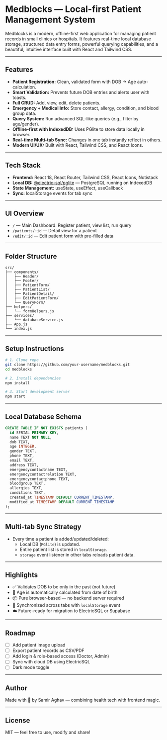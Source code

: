 # Medblocks — Local-first Patient Management System

Medblocks is a modern, offline-first web application for managing patient records in small clinics or hospitals. It features real-time local database storage, structured data entry forms, powerful querying capabilities, and a beautiful, intuitive interface built with React and Tailwind CSS.

---

## Features

- **Patient Registration:** Clean, validated form with DOB → Age auto-calculation.
- **Smart Validation:** Prevents future DOB entries and alerts user with toasts.
- **Full CRUD:** Add, view, edit, delete patients.
- **Emergency + Medical Info:** Store contact, allergy, condition, and blood group data.
- **Query System:** Run advanced SQL-like queries (e.g., filter by age/gender).
- **Offline-first with IndexedDB:** Uses PGlite to store data locally in browser.
- **Real-time Multi-tab Sync:** Changes in one tab instantly reflect in others.
- **Modern UI/UX:** Built with React, Tailwind CSS, and React Icons.

---

## Tech Stack

- **Frontend:** React 18, React Router, Tailwind CSS, React Icons, Notistack
- **Local DB:** [@electric-sql/pglite](https://github.com/electric-sql/pglite) — PostgreSQL running on IndexedDB
- **State Management:** useState, useEffect, useCallback
- **Sync:** localStorage events for tab sync

---

## UI Overview

- `/` — Main Dashboard: Register patient, view list, run query
- `/patients/:id` — Detail view for a patient
- `/edit/:id` — Edit patient form with pre-filled data

---

## Folder Structure

```
src/
├── components/
│   ├── Header/
│   ├── Footer/
│   ├── PatientForm/
│   ├── PatientList/
│   ├── PatientDetail/
│   ├── EditPatientForm/
│   └── QueryForm/
├── helpers/
│   └── formHelpers.js
├── services/
│   └── databaseService.js
├── App.js
└── index.js
```

---

## Setup Instructions

```bash
# 1. Clone repo
git clone https://github.com/your-username/medblocks.git
cd medblocks

# 2. Install dependencies
npm install

# 3. Start development server
npm start
```

---

## Local Database Schema

```sql
CREATE TABLE IF NOT EXISTS patients (
  id SERIAL PRIMARY KEY,
  name TEXT NOT NULL,
  dob TEXT,
  age INTEGER,
  gender TEXT,
  phone TEXT,
  email TEXT,
  address TEXT,
  emergencycontactname TEXT,
  emergencycontactrelation TEXT,
  emergencycontactphone TEXT,
  bloodgroup TEXT,
  allergies TEXT,
  conditions TEXT,
  created_at TIMESTAMP DEFAULT CURRENT_TIMESTAMP,
  modified_at TIMESTAMP DEFAULT CURRENT_TIMESTAMP
);
```

---

## Multi-tab Sync Strategy

- Every time a patient is added/updated/deleted:
  - Local DB (`PGlite`) is updated.
  - Entire patient list is stored in `localStorage`.
  - `storage` event listener in other tabs reloads patient data.

---

## Highlights

- ✅ Validates DOB to be only in the past (not future)
- 📆 Age is automatically calculated from date of birth
- 📦 Pure browser-based — no backend server required
- 🔄 Synchronized across tabs with `localStorage` event
- ☁️ Future-ready for migration to ElectricSQL or Supabase

---

## Roadmap

- [ ] Add patient image upload
- [ ] Export patient records as CSV/PDF
- [ ] Add login & role-based access (Doctor, Admin)
- [ ] Sync with cloud DB using ElectricSQL
- [ ] Dark mode toggle

---

## Author

Made with 💙 by Samir Aghav — combining health tech with frontend magic.

---

## License

MIT — feel free to use, modify and share!
